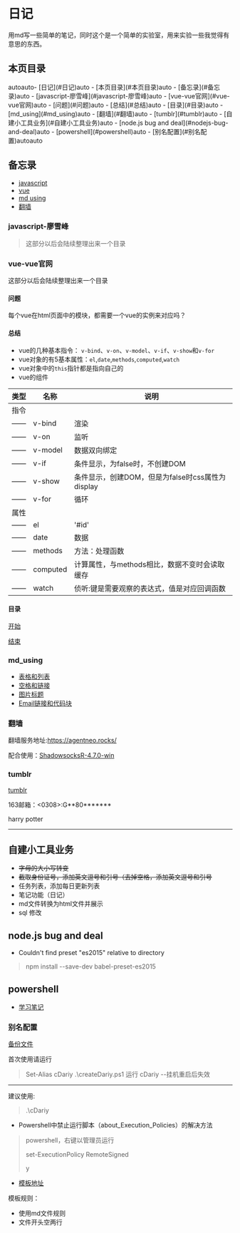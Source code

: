 # 日记

用md写一些简单的笔记，同时这个是一个简单的实验室，用来实验一些我觉得有意思的东西。

## 本页目录

<!-- TOC -->autoauto- [日记](#日记)auto    - [本页目录](#本页目录)auto    - [备忘录](#备忘录)auto        - [javascript-廖雪峰](#javascript-廖雪峰)auto        - [vue-vue官网](#vue-vue官网)auto            - [问题](#问题)auto            - [总结](#总结)auto            - [目录](#目录)auto        - [md_using](#md_using)auto        - [翻墙](#翻墙)auto        - [tumblr](#tumblr)auto    - [自建小工具业务](#自建小工具业务)auto    - [node.js bug and deal](#nodejs-bug-and-deal)auto    - [powershell](#powershell)auto        - [别名配置](#别名配置)autoauto<!-- /TOC -->

## 备忘录

- [javascript](###javascript)
- [vue](###vue)
- [md using](###md_using)
- [翻墙](###翻墙)

### javascript-廖雪峰

>这部分以后会陆续整理出来一个目录

### vue-vue官网

这部分以后会陆续整理出来一个目录

#### 问题

每个vue在html页面中的模块，都需要一个vue的实例来对应吗？

#### 总结

- vue的几种基本指令： `v-bind`、`v-on`、`v-model`、`v-if`、`v-show`和`v-for`
- vue对象的有5基本属性：`el`,`date`,`methods`,`computed`,`watch`
- vue对象中的`this`指针都是指向自己的
- vue的组件

类型|名称|说明|
-|-|-|
指令|
——|v-bind|渲染|
——|v-on|监听|
——|v-model|数据双向绑定|
——|v-if|条件显示，为false时，不创建DOM|
——|v-show|条件显示，创建DOM，但是为false时css属性为display|
——|v-for|循环|
属性|
——|el|'#id'|
——|date|数据|
——|methods|方法：处理函数|
——|computed|计算属性，与methods相比，数据不变时会读取缓存|
——|watch|侦听:键是需要观察的表达式，值是对应回调函数|

#### 目录

[开始](./dairy/2018/2018·8·23.md)

[结束](./)

### md_using

- [表格和列表](./dairy/2018/2018·8·3.md/##[md]使用规则)
- [空格和链接](./dairy/2018/2018·8·7.md/##md的使用)
- [图片标题](./dairy/2018/2018·8·10.md/##md用法)
- [Email链接和代码块](./dairy/2018/2018·8·30.md/##md_using)

### 翻墙

翻墙服务地址:<https://agentneo.rocks/>

配合使用：[ShadowsocksR-4.7.0-win](./files/ShadowsocksR-4.7.0-win.7z)

### tumblr

[tumblr](https://www.tumblr.com/getting_to_know_tumblr/)

163邮箱：<0308>:G**80*******

harry potter

---

## 自建小工具业务

- ~~字母的大小写转变~~
- ~~截取身份证号，添加英文逗号和引号（去掉空格，添加英文逗号和引号~~
- 任务列表，添加每日更新列表
- 笔记功能（日记）
- md文件转换为html文件并展示
- sql 修改

## node.js bug and deal

- Couldn't find preset "es2015" relative to directory

> npm install --save-dev babel-preset-es2015

## powershell

- [学习笔记](files\createDariy.ps1)

### 别名配置

[备份文件](files\createDariy.ps1)

首次使用请运行
> Set-Alias cDariy .\createDariy.ps1
>运行
> cDariy
--挂机重启后失效
---
建议使用:
> .\cDariy

- Powershell中禁止运行脚本（about_Execution_Policies）的解决方法

>powershell，右键以管理员运行
>
>set-ExecutionPolicy RemoteSigned
>
>y

- [模板地址](dairy\template.txt)

模板规则：

- 使用md文件规则
- 文件开头空两行